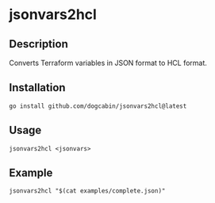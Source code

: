 # jsonvars2hcl

## Description
Converts Terraform variables in JSON format to HCL format.

## Installation
```
go install github.com/dogcabin/jsonvars2hcl@latest
```

## Usage
```
jsonvars2hcl <jsonvars>
```

## Example
```
jsonvars2hcl "$(cat examples/complete.json)"
```
